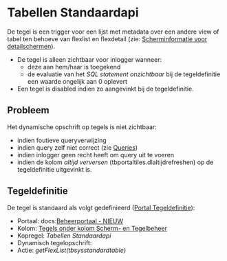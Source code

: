 # Tabellen Standaardapi

De tegel is een trigger voor een lijst met metadata over een andere view of tabel ten behoeve van flexlist en flexdetail (zie: [Scherminformatie voor detailschermen](../../../../instellen_inrichten/schermdefinitie/scherminformatie_voor_detailschermen.md)).

- De tegel is alleen zichtbaar voor inlogger wanneer:
  - deze aan hem/haar is toegekend
  - de evaluatie van het _SQL statement onzichtbaar_ bij de tegeldefinitie een waarde ongelijk aan 0 oplevert
- Een tegel is disabled indien zo aangevinkt bij de tegeldefinitie.

## Probleem

Het dynamische opschrift op tegels is niet zichtbaar:

- indien foutieve queryverwijzing
- indien query zelf niet correct (zie [Queries](../../../../instellen_inrichten/queries.md))
- indien inlogger geen recht heeft om query uit te voeren
- indien de kolom _altijd verversen_ (tbportaltiles.dlaltijdrefreshen) op de tegeldefinitie uitgevinkt is.

## Tegeldefinitie

De tegel is standaard als volgt gedefinieerd ([Portal Tegeldefinitie](../../../../instellen_inrichten/portaldefinitie/portal_tegel.md)):

- Portaal: docs:[Beheerportaal - NIEUW](README.md)
- Kolom: [Tegels onder kolom Scherm- en Tegelbeheer](README.md)
- Kopregel: _Tabellen Standaardapi_
- Dynamisch tegelopschrift:
- Actie: _getFlexList(tbsysstandardtable)_
